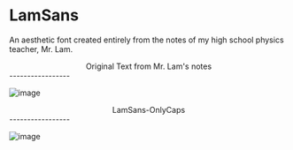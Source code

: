 # LamSans
An aesthetic font created entirely from the notes of my high school physics teacher, Mr. Lam.

<center>Original Text from Mr. Lam's notes</center>
-----------------

![image](https://user-images.githubusercontent.com/68029599/169218423-826144b5-bac8-498a-b9cf-e3aa34f98dc2.png)

<center>LamSans-OnlyCaps</center>
-----------------

![image](https://user-images.githubusercontent.com/68029599/169219061-a6082d49-fd79-4705-a8bb-041e9e4e9128.png)


